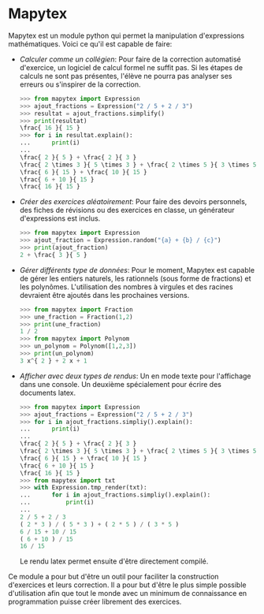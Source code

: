 Mapytex
=======

Mapytex est un module python qui permet la manipulation d'expressions
mathématiques. Voici ce qu'il est capable de faire:

-   *Calculer comme un collégien*: Pour faire de la correction
    automatisé d'exercice, un logiciel de calcul formel ne suffit pas.
    Si les étapes de calculs ne sont pas présentes, l'élève ne pourra
    pas analyser ses erreurs ou s'inspirer de la correction.

    ``` python
    >>> from mapytex import Expression
    >>> ajout_fractions = Expression("2 / 5 + 2 / 3")
    >>> resultat = ajout_fractions.simplify()
    >>> print(resultat)
    \frac{ 16 }{ 15 }
    >>> for i in resultat.explain():
    ...      print(i)
    ...
    \frac{ 2 }{ 5 } + \frac{ 2 }{ 3 }
    \frac{ 2 \times 3 }{ 5 \times 3 } + \frac{ 2 \times 5 }{ 3 \times 5 }
    \frac{ 6 }{ 15 } + \frac{ 10 }{ 15 }
    \frac{ 6 + 10 }{ 15 }
    \frac{ 16 }{ 15 }
    ```

-   *Créer des exercices aléatoirement*: Pour faire des devoirs
    personnels, des fiches de révisions ou des exercices en classe, un
    générateur d'expressions est inclus.

    ``` python
    >>> from mapytex import Expression
    >>> ajout_fraction = Expression.random("{a} + {b} / {c}")
    >>> print(ajout_fraction)
    2 + \frac{ 3 }{ 5 }
    ```

-   *Gérer différents type de données*: Pour le moment, Mapytex est
    capable de gérer les entiers naturels, les rationnels (sous forme
    de fractions) et les polynômes. L'utilisation des nombres à virgules
    et des racines devraient être ajoutés dans les prochaines versions.

    ``` python
    >>> from mapytex import Fraction
    >>> une_fraction = Fraction(1,2)
    >>> print(une_fraction)
    1 / 2
    >>> from mapytex import Polynom
    >>> un_polynom = Polynom([1,2,3])
    >>> print(un_polynom)
    3 x^{ 2 } + 2 x + 1
    ```

-   *Afficher avec deux types de rendus*: Un en mode texte pour
    l'affichage dans une console. Un deuxième spécialement pour écrire
    des documents latex.

    ``` python
    >>> from mapytex import Expression
    >>> ajout_fractions = Expression("2 / 5 + 2 / 3")
    >>> for i in ajout_fractions.simpliy().explain():
    ...      print(i)
    ...
    \frac{ 2 }{ 5 } + \frac{ 2 }{ 3 }
    \frac{ 2 \times 3 }{ 5 \times 3 } + \frac{ 2 \times 5 }{ 3 \times 5 }
    \frac{ 6 }{ 15 } + \frac{ 10 }{ 15 }
    \frac{ 6 + 10 }{ 15 }
    \frac{ 16 }{ 15 }
    >>> from mapytex import txt
    >>> with Expression.tmp_render(txt):
    ...      for i in ajout_fractions.simpliy().explain():
    ...          print(i)
    ...
    2 / 5 + 2 / 3
    ( 2 * 3 ) / ( 5 * 3 ) + ( 2 * 5 ) / ( 3 * 5 )
    6 / 15 + 10 / 15
    ( 6 + 10 ) / 15
    16 / 15
    ```
    
    Le rendu latex permet ensuite d'être directement compilé.
    
Ce module a pour but d'être un outil pour faciliter la construction
d'exercices et leurs correction. Il a pour but d'être le plus simple
possible d'utilisation afin que tout le monde avec un minimum de
connaissance en programmation puisse créer librement des exercices.

